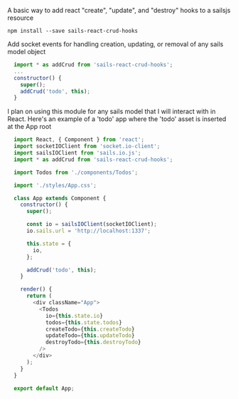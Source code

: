 A basic way to add react "create", "update", and "destroy" hooks to a sailsjs resource

```
npm install --save sails-react-crud-hooks
```

Add socket events for handling creation, updating, or removal of any sails model object
```javascript
  import * as addCrud from 'sails-react-crud-hooks';
  ...
  constructor() {
    super();
    addCrud('todo', this);
  }
```

I plan on using this module for any sails model that I will interact with in React.
Here's an example of a 'todo' app where the 'todo' asset is inserted at the App root


```javascript
  import React, { Component } from 'react';
  import socketIOClient from 'socket.io-client';
  import sailsIOClient from 'sails.io.js';
  import * as addCrud from 'sails-react-crud-hooks';

  import Todos from './components/Todos';

  import './styles/App.css';

  class App extends Component {
    constructor() {
      super();

      const io = sailsIOClient(socketIOClient);
      io.sails.url = 'http://localhost:1337';

      this.state = {
        io,
      };

      addCrud('todo', this);
    }

    render() {
      return (
        <div className="App">
          <Todos
            io={this.state.io}
            todos={this.state.todos}
            createTodo={this.createTodo}
            updateTodo={this.updateTodo}
            destroyTodo={this.destroyTodo}
          />
        </div>
      );
    }
  }

  export default App;
```


